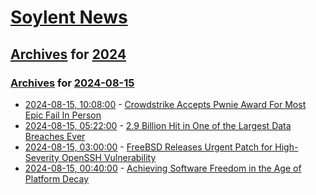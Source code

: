 # [Soylent News](../../../README.md)

## [Archives](../../index.md) for [2024](../index.md)

### [Archives](../../index.md) for [2024-08-15](index.md)

* [2024-08-15, 10:08:00](https://soylentnews.org/article.pl?sid=24/08/13/1659228&from=rss) - [Crowdstrike Accepts Pwnie Award For Most Epic Fail In Person](https://soylentnews.org/article.pl?sid=24/08/13/1659228&from=rss)
* [2024-08-15, 05:22:00](https://soylentnews.org/article.pl?sid=24/08/13/1654241&from=rss) - [2.9 Billion Hit in One of the Largest Data Breaches Ever](https://soylentnews.org/article.pl?sid=24/08/13/1654241&from=rss)
* [2024-08-15, 03:00:00](https://soylentnews.org/article.pl?sid=24/08/15/0133204&from=rss) - [FreeBSD Releases Urgent Patch for High-Severity OpenSSH Vulnerability](https://soylentnews.org/article.pl?sid=24/08/15/0133204&from=rss)
* [2024-08-15, 00:40:00](https://soylentnews.org/article.pl?sid=24/08/13/1636247&from=rss) - [Achieving Software Freedom in the Age of Platform Decay](https://soylentnews.org/article.pl?sid=24/08/13/1636247&from=rss)
